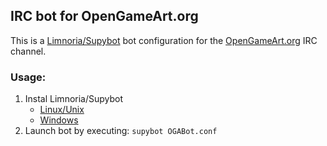 ## IRC bot for OpenGameArt.org

This is a [Limnoria/Supybot](https://github.com/ProgVal/Limnoria) bot configuration for the [OpenGameArt.org](https://opengameart.org/) IRC channel.

### Usage:

1. Instal Limnoria/Supybot
	- [Linux/Unix](https://docs.limnoria.net/use/install.html)
	- [Windows](https://docs.limnoria.net/use/install_windows.html)
2. Launch bot by executing: `supybot OGABot.conf`
